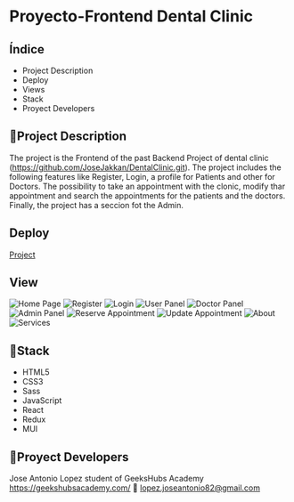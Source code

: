 # Proyecto-Frontend Dental Clinic

## Índice

<ul>

<li>Project Description</li>
<li>Deploy</li>
<li>Views</li>
<li>Stack</li>
<li>Proyect Developers</li>

</ul>

## :blue_book:Project Description

The project is the Frontend of the past Backend Project of dental clinic (https://github.com/JoseJakkan/DentalClinic.git). The project includes the following features like Register, Login, a profile for Patients and other for Doctors. The possibility to take an appointment with the clonic, modify thar appointment and search the appointments for the patients and the doctors. Finally, the project has a seccion fot the Admin.



## Deploy

<div align:"center">
<a href="https://github.com/JoseJakkan/Frontend-DentalClinic.git">Project</a>
</a>
</div>

## View
![Home Page](../iamges/vistas/Home%20Page.png)
![Register](../iamges/vistas/Register.png)
![Login](../iamges/vistas/Login.png)
![User Panel](../iamges/vistas/Patient%20Profile.png)
![Doctor Panel](../iamges/vistas/Doctor%20Panel.png)
![Admin Panel](../iamges/vistas/Admin%20Pannel.png)
![Reserve Appointment](../iamges/vistas/Create%20Appointment.png)
![Update Appointment](../iamges/vistas/Modifiy%20Appointment.png)
![About](../iamges/vistas/About%20us.png)
![Services](../iamges/vistas/Services.png)
## :wrench:Stack

<ul>
<li>HTML5</li>
<li>CSS3</li>
<li>Sass</li>
<li>JavaScript</li>
<li>React</li>
<li>Redux</li>
<li>MUI</li>
</ul>

## :koala:Proyect Developers

Jose Antonio Lopez
student of GeeksHubs Academy https://geekshubsacademy.com/
:e-mail: lopez.joseantonio82@gmail.com
